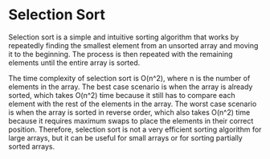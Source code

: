 # Selection Sort

Selection sort is a simple and intuitive sorting algorithm that works by repeatedly finding the smallest element from an unsorted array and moving it to the beginning. The process is then repeated with the remaining elements until the entire array is sorted.

The time complexity of selection sort is O(n^2), where n is the number of elements in the array. The best case scenario is when the array is already sorted, which takes O(n^2) time because it still has to compare each element with the rest of the elements in the array. The worst case scenario is when the array is sorted in reverse order, which also takes O(n^2) time because it requires maximum swaps to place the elements in their correct position. Therefore, selection sort is not a very efficient sorting algorithm for large arrays, but it can be useful for small arrays or for sorting partially sorted arrays.
